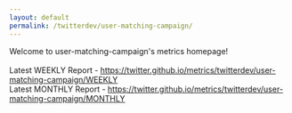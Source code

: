 ```yaml
---
layout: default
permalink: /twitterdev/user-matching-campaign/
---
```

Welcome to user-matching-campaign's metrics homepage!
<br><br>
Latest WEEKLY Report - <a href="https://twitter.github.io/metrics/twitterdev/user-matching-campaign/WEEKLY">https://twitter.github.io/metrics/twitterdev/user-matching-campaign/WEEKLY</a>
<br>
Latest MONTHLY Report - <a href="https://twitter.github.io/metrics/twitterdev/user-matching-campaign/MONTHLY">https://twitter.github.io/metrics/twitterdev/user-matching-campaign/MONTHLY</a>
<br>

